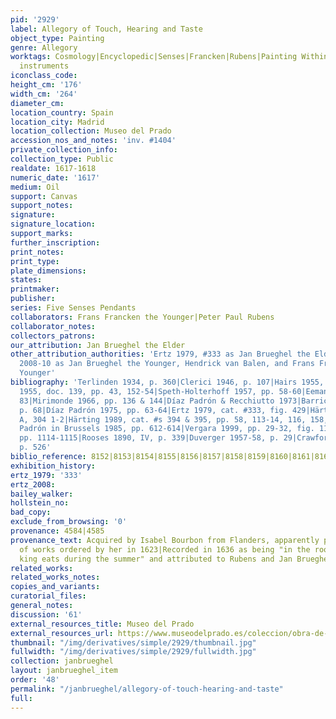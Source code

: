 ```yaml
---
pid: '2929'
label: Allegory of Touch, Hearing and Taste
object_type: Painting
genre: Allegory
worktags: Cosmology|Encyclopedic|Senses|Francken|Rubens|Painting Within A Painting|Mariemont|Landscape|Food|Musical
  instruments
iconclass_code:
height_cm: '176'
width_cm: '264'
diameter_cm:
location_country: Spain
location_city: Madrid
location_collection: Museo del Prado
accession_nos_and_notes: 'inv. #1404'
private_collection_info:
collection_type: Public
realdate: 1617-1618
numeric_date: '1617'
medium: Oil
support: Canvas
support_notes:
signature:
signature_location:
support_marks:
further_inscription:
print_notes:
print_type:
plate_dimensions:
states:
printmaker:
publisher:
series: Five Senses Pendants
collaborators: Frans Francken the Younger|Peter Paul Rubens
collaborator_notes:
collectors_patrons:
our_attribution: Jan Brueghel the Elder
other_attribution_authorities: 'Ertz 1979, #333 as Jan Brueghel the Elder and studio|Ertz
  2008-10 as Jan Brueghel the Younger, Hendrick van Balen, and Frans Francken the
  Younger'
bibliography: 'Terlinden 1934, p. 360|Clerici 1946, p. 107|Hairs 1955, p.30|De Maeyer
  1955, doc. 139, pp. 43, 152-54|Speth-Holterhoff 1957, pp. 58-60|Eemans 1964, p.
  83|Mirimonde 1966, pp. 136 & 144|Díaz Padrón & Recchiutto 1973|Barricelli 1974,
  p. 68|Díaz Padrón 1975, pp. 63-64|Ertz 1979, cat. #333, fig. 429|Härting 1983, 157,
  A, 304 1-2|Härting 1989, cat. #s 394 & 395, pp. 58, 113-14, 116, 158, 356-57|Díaz
  Padrón in Brussels 1985, pp. 612-614|Vergara 1999, pp. 29-32, fig. 11|Ertz 2008-10,
  pp. 1114-1115|Rooses 1890, IV, p. 339|Duverger 1957-58, p. 29|Crawford-Volk 1981,
  p. 526'
biblio_reference: 8152|8153|8154|8155|8156|8157|8158|8159|8160|8161|8162|8163|8164|8165|8166|8167
exhibition_history:
ertz_1979: '333'
ertz_2008:
bailey_walker:
hollstein_no:
bad_copy:
exclude_from_browsing: '0'
provenance: 4584|4585
provenance_text: Acquired by Isabel Bourbon from Flanders, apparently part of a group
  of works ordered by her in 1623|Recorded in 1636 as being "in the room where the
  king eats during the summer" and attributed to Rubens and Jan Brueghel
related_works:
related_works_notes:
copies_and_variants:
curatorial_files:
general_notes:
discussion: '61'
external_resources_title: Museo del Prado
external_resources_url: https://www.museodelprado.es/coleccion/obra-de-arte/el-gusto-el-oido-y-el-tacto/92488d21-9871-4737-b870-3558ed1ecf1c
thumbnail: "/img/derivatives/simple/2929/thumbnail.jpg"
fullwidth: "/img/derivatives/simple/2929/fullwidth.jpg"
collection: janbrueghel
layout: janbrueghel_item
order: '48'
permalink: "/janbrueghel/allegory-of-touch-hearing-and-taste"
full:
---
```

